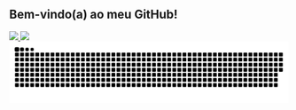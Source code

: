 ## Bem-vindo(a) ao meu GitHub!

<div style="display: inline-block; margin: auto;">
  <a href="https://github.com/rafaballerini">
   <img height="160px" src="https://github-readme-stats.vercel.app/api?username=natali-schers&show_icons=true&theme=dracula&include_all_commits=true&count_private=true"/>
   <img height="160px"  src="https://github-readme-stats.vercel.app/api/top-langs/?username=natali-schers&layout=compact&langs_count=7&theme=dracula"/>
</div

 ![Snake animation](https://github.com/natali-schers/natali-schers/blob/output/github-contribution-grid-snake.svg)
